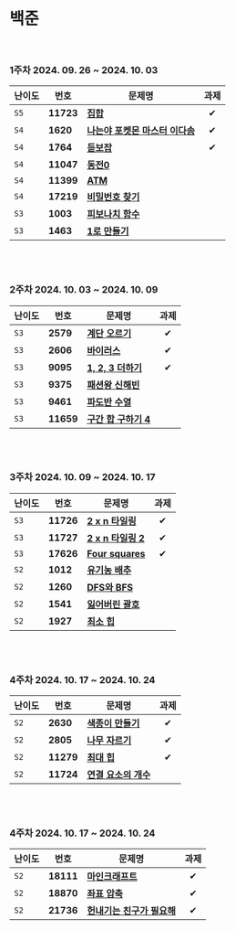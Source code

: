 # 백준
</br>

### 1주차 2024. 09. 26 ~ 2024. 10. 03

| 난이도 | 번호 | 문제명 | 과제 |
|---|---|---|:---:|
| `S5`   | **11723** | [**집합**](https://www.acmicpc.net/problem/11723) | ✔
| `S4` | **1620** | [**나는야 포켓몬 마스터 이다솜**](https://www.acmicpc.net/problem/1620) | ✔
| `S4` | **1764** | [**듣보잡**](https://www.acmicpc.net/problem/1764) | ✔
| `S4`   | **11047** | [**동전0**](https://www.acmicpc.net/problem/11047) |
| `S4` | **11399** | [**ATM**](https://www.acmicpc.net/problem/11399) |
| `S4` | **17219** | [**비밀번호 찾기**](https://www.acmicpc.net/problem/17219) |
| `S3`   | **1003** | [**피보나치 함수**](https://www.acmicpc.net/problem/1003) |
| `S3` | **1463** | [**1로 만들기**](https://www.acmicpc.net/problem/1463) |

</br></br>

### 2주차 2024. 10. 03 ~ 2024. 10. 09

| 난이도 | 번호 | 문제명 | 과제 |
|---|---|---|:---:|
| `S3` | **2579** | [**계단 오르기**](https://www.acmicpc.net/problem/2579) | ✔
| `S3` | **2606** | [**바이러스**](https://www.acmicpc.net/problem/2606) | ✔
| `S3` | **9095** | [**1, 2, 3 더하기**](https://www.acmicpc.net/problem/9095) | ✔
| `S3` | **9375** | [**패션왕 신해빈**](https://www.acmicpc.net/problem/9375) |
| `S3` | **9461** | [**파도반 수열**](https://www.acmicpc.net/problem/9461) |
| `S3` | **11659** | [**구간 합 구하기 4**](https://www.acmicpc.net/problem/11659) |

</br></br>

### 3주차 2024. 10. 09 ~ 2024. 10. 17
| 난이도 | 번호 | 문제명 | 과제 |
|---|---|---|:---:|
| `S3` | **11726** | [**2 x n 타일링**](https://www.acmicpc.net/problem/11726) | ✔
| `S3` | **11727** | [**2 x n 타일링 2**](https://www.acmicpc.net/problem/11727) | ✔
| `S3` | **17626** | [**Four squares**](https://www.acmicpc.net/problem/17626) | ✔
| `S2` | **1012** | [**유기농 배추**](https://www.acmicpc.net/problem/1012) |
| `S2` | **1260** | [**DFS와 BFS**](https://www.acmicpc.net/problem/1260) |
| `S2` | **1541** | [**잃어버린 괄호**](https://www.acmicpc.net/problem/1541) |
| `S2` | **1927** | [**최소 힙**](https://www.acmicpc.net/problem/1927) |

</br></br>

### 4주차 2024. 10. 17 ~ 2024. 10. 24
| 난이도 | 번호 | 문제명 | 과제 |
|---|---|---|:---:|
| `S2` | **2630** | [**색종이 만들기**](https://www.acmicpc.net/problem/2630) | ✔
| `S2` | **2805** | [**나무 자르기**](https://www.acmicpc.net/problem/2805) | ✔
| `S2` | **11279** | [**최대 힙**](https://www.acmicpc.net/problem/11279) | ✔
| `S2` | **11724** | [**연결 요소의 개수**](https://www.acmicpc.net/problem/11724) |

</br></br>

### 4주차 2024. 10. 17 ~ 2024. 10. 24
| 난이도 | 번호 | 문제명 | 과제 |
|---|---|---|:---:|
| `S2` | **18111** | [**마인크래프트**](https://www.acmicpc.net/problem/18111) | ✔
| `S2` | **18870** | [**좌표 압축**](https://www.acmicpc.net/problem/18870) | ✔
| `S2` | **21736** | [**헌내기는 친구가 필요해**](https://www.acmicpc.net/problem/21736) | ✔

</br></br>
